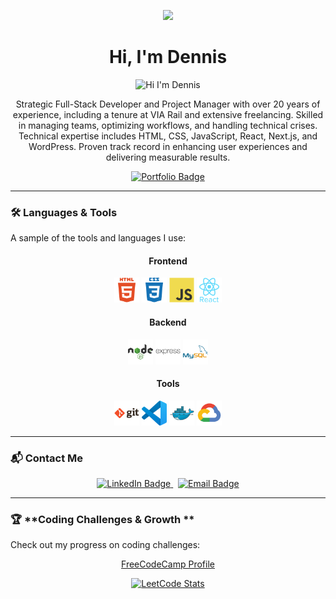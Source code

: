 <p align="center">
  <img src="https://komarev.com/ghpvc/?username=DLittlefield81" />
</p>

<h1 align="center">Hi, I'm Dennis</h1>

<p align="center">
  <img src="https://i.imgur.com/1C0s1p4.png" title="Hi I'm Dennis" alt="Hi I'm Dennis" width="150" height="150" />
</p>

<div align="center">
  <p>
    Strategic Full-Stack Developer and Project Manager with over 20 years of experience, including a tenure at VIA Rail and extensive freelancing. Skilled in managing teams, optimizing workflows, and handling technical crises. Technical expertise includes HTML, CSS, JavaScript, React, Next.js, and WordPress. Proven track record in enhancing user experiences and delivering measurable results.
  </p>
  <a href="https://offworldportal.ca/">
    <img src="https://img.shields.io/badge/Portfolio-%23000000.svg?style=for-the-badge&logo=firefox&logoColor=#FF7139" alt="Portfolio Badge" />
  </a>
</div>

---

### 🛠️ **Languages & Tools**
<p >A sample of the tools and languages I use:</p>

<div align="center">
  <!-- Group icons by category -->
  <h4>Frontend</h4>
  <img src="https://github.com/devicons/devicon/blob/master/icons/html5/html5-plain-wordmark.svg" title="HTML5" alt="HTML" width="40" height="40" />
  <img src="https://github.com/devicons/devicon/blob/master/icons/css3/css3-plain-wordmark.svg" title="CSS3" alt="CSS" width="40" height="40" />
  <img src="https://github.com/devicons/devicon/blob/master/icons/javascript/javascript-original.svg" title="JavaScript" alt="JavaScript" width="40" height="40" />
  <img src="https://github.com/devicons/devicon/blob/master/icons/react/react-original-wordmark.svg" title="React" alt="React" width="40" height="40" />
  
  <h4>Backend</h4>
  <img src="https://github.com/devicons/devicon/blob/master/icons/nodejs/nodejs-original-wordmark.svg" title="NodeJS" alt="NodeJS" width="40" height="40" />
  <img src="https://github.com/devicons/devicon/blob/master/icons/express/express-original-wordmark.svg" title="Express" alt="Express" width="40" height="40" />
  <img src="https://github.com/devicons/devicon/blob/master/icons/mysql/mysql-original-wordmark.svg" title="MySQL" alt="MySQL" width="40" height="40" />

  <h4>Tools</h4>
  <img src="https://github.com/devicons/devicon/blob/master/icons/git/git-original-wordmark.svg" title="Git" alt="Git" width="40" height="40" />
  <img src="https://github.com/devicons/devicon/blob/master/icons/vscode/vscode-original.svg" title="VS Code" alt="VS Code" width="40" height="40" />
  <img src="https://github.com/devicons/devicon/blob/master/icons/docker/docker-original.svg" title="Docker" alt="Docker" width="40" height="40" />
  <img src="https://github.com/devicons/devicon/blob/master/icons/googlecloud/googlecloud-original.svg" title="Google Cloud" alt="Google Cloud" width="40" height="40" />
</div>

---

### 📬 **Contact Me**
<div align="center">
  <a href="https://www.linkedin.com/in/dennislittlefield/">
    <img src="https://img.shields.io/badge/linkedin-%230077B5.svg?style=for-the-badge&logo=linkedin&logoColor=white" alt="LinkedIn Badge" />
  </a> &nbsp; 
  <a href="mailto:Littlefield.Dennis@outlook.com?subject=Message From GitHub Profile">
    <img src="https://img.shields.io/badge/Microsoft_Outlook-0078D4?style=for-the-badge&logo=microsoft-outlook&logoColor=white" alt="Email Badge" />
  </a>
</div>

---

### 🏆 **Coding Challenges & Growth **
  <p>Check out my progress on coding challenges:</p>
<div align="center">
  
  [FreeCodeCamp Profile](https://www.freecodecamp.org/DLittlefield81)

  [![LeetCode Stats](https://leetcode-badge-sage.vercel.app/badge/DLittlefield81?theme=dark)](https://leetcode.com/u/DLittlefield81/)
  
</div>
